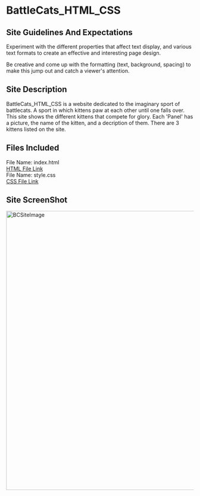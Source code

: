 # BattleCats_HTML_CSS
## Site Guidelines And Expectations
Experiment with the different properties that affect text display, and various text formats to create an effective and interesting page design. 

Be creative and come up with the formatting (text, background, spacing) to make this jump out and catch a viewer's attention.

## Site Description
BattleCats_HTML_CSS is a website dedicated to the imaginary sport of battlecats. A sport in which kittens paw at each other until one falls over. This site shows the different kittens that compete for glory. Each 'Panel' has a picture, the name of the kitten, and a decription of them. There are 3 kittens listed on the site. 
## Files Included
File Name: index.html \
[HTML File Link](https://github.com/ArmadaDev25/BattleCats_HTML_CSS/blob/main/index.html) \
File Name: style.css \
[CSS File Link](https://github.com/ArmadaDev25/BattleCats_HTML_CSS/blob/main/style.css)

## Site ScreenShot
<img width="750" alt="BCSiteImage" src="https://github.com/user-attachments/assets/0677d435-52c0-4c4e-b65c-48738c36f83a" />



